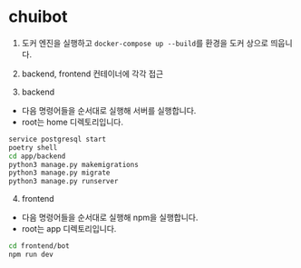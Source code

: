 # chuibot

1. 도커 엔진을 실행하고 `docker-compose up --build`를 환경을 도커 상으로 띄웁니다.

2. backend, frontend 컨테이너에 각각 접근

3. backend
  - 다음 명령어들을 순서대로 실행해 서버를 실행합니다.
  - root는 home 디렉토리입니다.
  ```sh
  service postgresql start
  poetry shell
  cd app/backend
  python3 manage.py makemigrations
  python3 manage.py migrate
  python3 manage.py runserver
  ```

4. frontend
  - 다음 명령어들을 순서대로 실행해 npm을 실행합니다.
  - root는 app 디렉토리입니다.
  ```sh
  cd frontend/bot
  npm run dev
  ```
